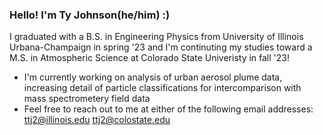 ### Hello! I'm Ty Johnson(he/him) :) 

I graduated with a B.S. in Engineering Physics from University of Illinois Urbana-Champaign in spring '23 and I'm continuting my studies toward a M.S. in Atmospheric Science at Colorado State Univeristy in fall '23!

- I'm currently working on analysis of urban aerosol plume data, increasing detail of particle classifications for intercomparison with mass spectrometery field data
- Feel free to reach out to me at either of the following email addresses: ttj2@illinois.edu  ttj2@colostate.edu
<!--
**ttj-2/ttj-2** is a ✨ _special_ ✨ repository because its `README.md` (this file) appears on your GitHub profile.

Here are some ideas to get you started:

- 🔭 I’m currently working on ...
- 🌱 I’m currently learning ...
- 👯 I’m looking to collaborate on ...
- 🤔 I’m looking for help with ...
- 💬 Ask me about ...
- 📫 How to reach me: ...
- 😄 Pronouns: ...
- ⚡ Fun fact: ...
-->
